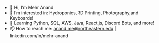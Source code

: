 - 👋 Hi, I’m Mehr Anand
- 👀 I’m interested in: Hydroponics, 3D Printing, Photography,and Keyboards!
- 🌱 Learning Python, SQL, AWS, Java, React.js, Discord Bots, and more!
- 📫 How to reach me: anand.me@northeastern.edu | linkedin.com/in/mehr-anand

<!---
mesanand/mesanand is a ✨ special ✨ repository because its `README.md` (this file) appears on your GitHub profile.
You can click the Preview link to take a look at your changes.
--->
